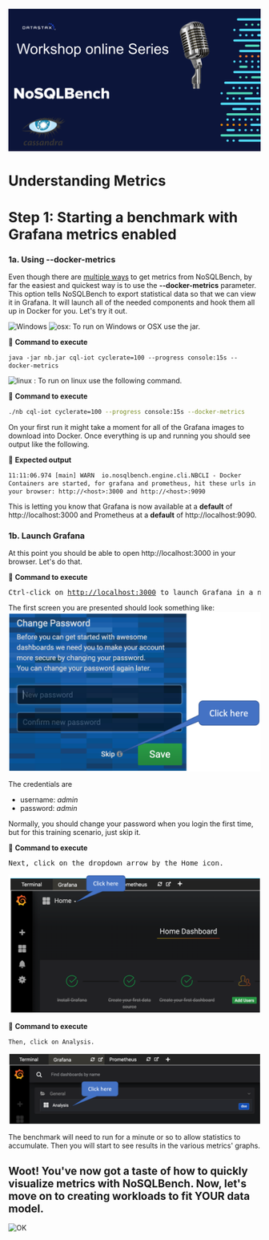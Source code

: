 
![OK](https://github.com/DataStax-Academy/nosqlbech-workshop-online/blob/master/materials/images/title-page.png?raw=true)

# Understanding Metrics

# Step 1: Starting a benchmark with Grafana metrics enabled

### 1a. Using --docker-metrics
Even though there are [multiple ways](http://docs.nosqlbench.io/#/docs/getting_started%2F03_reading_metrics) to get metrics from NoSQLBench, by far the easiest and quickest way is to use the **--docker-metrics** parameter. This option tells NoSQLBench to export statistical data so that we can view it in Grafana. It will launch all of the needed components and hook them all up in Docker for you. Let's try it out.


![Windows](https://github.com/DataStax-Academy/nosqlbench-workshop-online/blob/master/materials/images/windows32.png?raw=true)  ![osx](https://github.com/DataStax-Academy/nosqlbench-workshop-online/blob/master/materials/images/mac32.png?raw=true): To run on Windows or OSX use the jar.

📘 **Command to execute**
```
java -jar nb.jar cql-iot cyclerate=100 --progress console:15s --docker-metrics
```

![linux](https://github.com/DataStax-Academy/nosqlbench-workshop-online/blob/master/materials/images/linux32.png?raw=true) : To run on linux use the following command.

📘 **Command to execute**
```bash
./nb cql-iot cyclerate=100 --progress console:15s --docker-metrics
```
On your first run it might take a moment for all of the Grafana images to download into Docker. Once everything is up and running you should see output like the following.

📗 **Expected output**
```
11:11:06.974 [main] WARN  io.nosqlbench.engine.cli.NBCLI - Docker Containers are started, for grafana and prometheus, hit these urls in your browser: http://<host>:3000 and http://<host>:9090
```

This is letting you know that Grafana is now available at a **default** of http://localhost:3000 and Prometheus at a **default** of http://localhost:9090.

### 1b. Launch Grafana
At this point you should be able to open http://localhost:3000 in your browser. Let's do that.

📘 **Command to execute**
<pre>
Ctrl-click on <a href="http://localhost:3000" target="_blank">http://localhost:3000</a> to launch Grafana in a new tab.
</pre>

The first screen you are presented should look something like:
![OK](https://github.com/DataStax-Academy/nosqlbech-workshop-online/blob/master/materials/images/SkipChangePW.png?raw=true)

The credentials are
- username: *admin*
- password: *admin*

Normally, you should change your password when you login the first time, but for this training scenario, just skip it.

📘 **Command to execute**
<pre>
Next, click on the dropdown arrow by the Home icon.
</pre>
![OK](https://github.com/DataStax-Academy/nosqlbech-workshop-online/blob/master/materials/images/HomeButton.png?raw=true)

📘 **Command to execute**
```
Then, click on Analysis.
```
![OK](https://github.com/DataStax-Academy/nosqlbech-workshop-online/blob/master/materials/images/AnalysisLink.png?raw=true)

The benchmark will need to run for a minute or so to allow statistics to accumulate. Then you will start to see results in the various metrics' graphs.


## Woot! You've now got a taste of how to quickly visualize metrics with NoSQLBench. Now, let's move on to creating workloads to fit YOUR data model.

![OK](https://github.com/DataStax-Academy/nosqlbench-workshop-online/blob/master/materials/images/welldone.jpg?raw=true)
